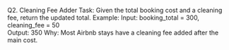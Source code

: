 Q2. Cleaning Fee Adder
Task:
Given the total booking cost and a cleaning fee, return the updated total.
Example:
Input: booking_total = 300, cleaning_fee = 50  
Output: 350
Why: Most Airbnb stays have a cleaning fee added after the main cost.